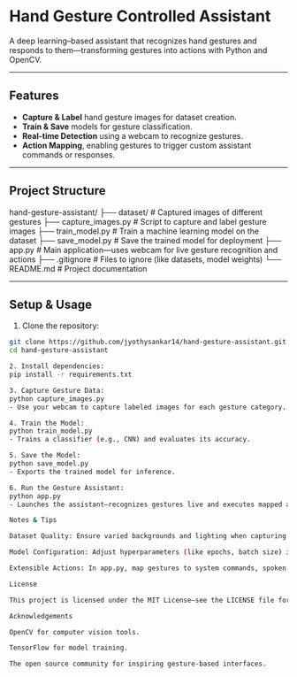 # Hand Gesture Controlled Assistant

A deep learning–based assistant that recognizes hand gestures and responds to them—transforming gestures into actions with Python and OpenCV.

---

##  Features
- **Capture & Label** hand gesture images for dataset creation.
- **Train & Save** models for gesture classification.
- **Real-time Detection** using a webcam to recognize gestures.
- **Action Mapping**, enabling gestures to trigger custom assistant commands or responses.

---

##  Project Structure

hand-gesture-assistant/
├── dataset/ # Captured images of different gestures
├── capture_images.py # Script to capture and label gesture images
├── train_model.py # Train a machine learning model on the dataset
├── save_model.py # Save the trained model for deployment
├── app.py # Main application—uses webcam for live gesture recognition and actions
├── .gitignore # Files to ignore (like datasets, model weights)
└── README.md # Project documentation

---

##  Setup & Usage

1. Clone the repository:
```bash
git clone https://github.com/jyothysankar14/hand-gesture-assistant.git
cd hand-gesture-assistant

2. Install dependencies:
pip install -r requirements.txt

3. Capture Gesture Data:
python capture_images.py
- Use your webcam to capture labeled images for each gesture category.

4. Train the Model:
python train_model.py
- Trains a classifier (e.g., CNN) and evaluates its accuracy.

5. Save the Model:
python save_model.py
- Exports the trained model for inference.

6. Run the Gesture Assistant:
python app.py
- Launches the assistant—recognizes gestures live and executes mapped actions.

Notes & Tips

Dataset Quality: Ensure varied backgrounds and lighting when capturing gestures to improve robustness.

Model Configuration: Adjust hyperparameters (like epochs, batch size) in train_model.py for better performance.

Extensible Actions: In app.py, map gestures to system commands, spoken responses, or other Python functions.

License

This project is licensed under the MIT License—see the LICENSE file for details.

Acknowledgements

OpenCV for computer vision tools.

TensorFlow for model training.

The open source community for inspiring gesture-based interfaces.



